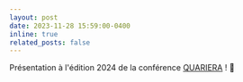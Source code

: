 ```yaml
---
layout: post
date: 2023-11-28 15:59:00-0400
inline: true
related_posts: false
---
```


Présentation à l'édition 2024 de la conférence <a href="https://quariera.com/programmation/">QUARIERA</a> ! 📣